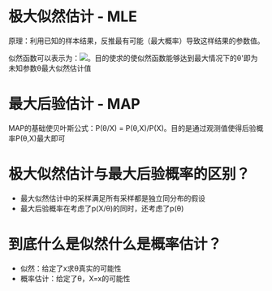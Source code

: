 # 极大似然估计 - MLE
原理：利用已知的样本结果，反推最有可能（最大概率）导致这样结果的参数值。

似然函数可以表示为：![](https://tva1.sinaimg.cn/large/006y8mN6gy1g924j4sibwj306g00r0sk.jpg)。目的使求的使似然函数能够达到最大情况下的θ'即为未知参数θ最大似然估计值

# 最大后验估计 - MAP
MAP的基础使贝叶斯公式：P(θ/X) = P(θ,X)/P(X)。目的是通过观测值使得后验概率P(θ,X)最大即可

# 极大似然估计与最大后验概率的区别？
- 最大似然估计中的采样满足所有采样都是独立同分布的假设
- 最大后验概率在考虑了p(X/θ)的同时，还考虑了p(θ)

# 到底什么是似然什么是概率估计？
- 似然：给定了x求θ真实的可能性
- 概率估计：给定了θ，X=x的可能性

